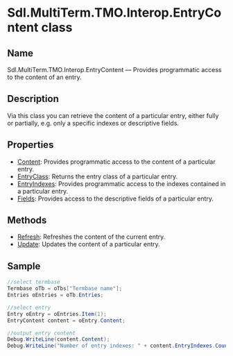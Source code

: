 # Sdl.MultiTerm.TMO.Interop.EntryContent class




## Name

Sdl.MultiTerm.TMO.Interop.EntryContent —          Provides programmatic access to the content of an entry.



## Description



Via this class you can retrieve the content of a particular entry, either fully or partially, e.g. only a specific indexes or descriptive fields.



## Properties
* [Content](Sdl.MultiTerm.TMO.Interop.EntryContent.Content.md): Provides programmatic access to the content of a particular entry.
* [EntryClass](Sdl.MultiTerm.TMO.Interop.EntryContent.EntryClass.md): Returns the entry class of a particular entry.
* [EntryIndexes](Sdl.MultiTerm.TMO.Interop.EntryContent.EntryIndexes.md): Provides programmatic access to the indexes contained in a particular entry.
* [Fields](Sdl.MultiTerm.TMO.Interop.EntryContent.Fields.md): Provides access to the descriptive fields of a particular entry.




## Methods

* [Refresh](Sdl.MultiTerm.TMO.Interop.EntryContent.Refresh.md): Refreshes the content of the current entry.
* [Update](Sdl.MultiTerm.TMO.Interop.EntryContent.Update.md): Updates the content of a particular entry.




## Sample


```cs
//select termbase
Termbase oTb = oTbs["Termbase name"];
Entries oEntries = oTb.Entries;

//select entry
Entry oEntry = oEntries.Item(1);
EntryContent content = oEntry.Content;

//output entry content
Debug.WriteLine(content.Content);
Debug.WriteLine("Number of entry indexes: " + content.EntryIndexes.Count.ToString());
```


